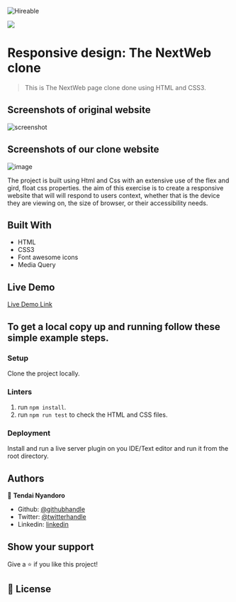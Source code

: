 ![Hireable](https://img.shields.io/badge/Hireable-yes-success)

![](https://img.shields.io/badge/-Microverse%20projects-blueviolet)
# Responsive design:  The NextWeb clone

> This is The NextWeb page clone done using HTML and CSS3.

## Screenshots of original website

![screenshot](https://user-images.githubusercontent.com/30318155/93186907-710e8a00-f73f-11ea-8410-a1ca73335c4b.png)

## Screenshots of our clone website

![image](https://user-images.githubusercontent.com/30318155/93187559-3527f480-f740-11ea-9e39-843853b26fbc.png)



The project is built using Html and Css with an extensive use of the flex and gird, float css properties. the aim of this exercise is to create a responsive website that will will respond to users context, whether that is the device they are viewing on, the size of browser, or their accessibility needs.

## Built With

- HTML
- CSS3
- Font awesome icons
- Media Query

## Live Demo

[Live Demo Link](https://zen-feynman-250612.netlify.app/)

## To get a local copy up and running follow these simple example steps.

### Setup

Clone the project locally.

### Linters

1. run `npm install`.
2. run `npm run test` to check the HTML and CSS files.

### Deployment

Install and run a live server plugin on you IDE/Text editor and run it from the root directory.

## Authors

👤 **Tendai Nyandoro**

- Github: [@githubhandle](https://github.com/tnyandoro)
- Twitter: [@twitterhandle](https://twitter.com/)
- Linkedin: [linkedin](https://www.linkedin.com/in/https://www.linkedin.com/in/tendai-nyandoro-a8060826/)

## Show your support

Give a ⭐️ if you like this project!

## 📝 License
